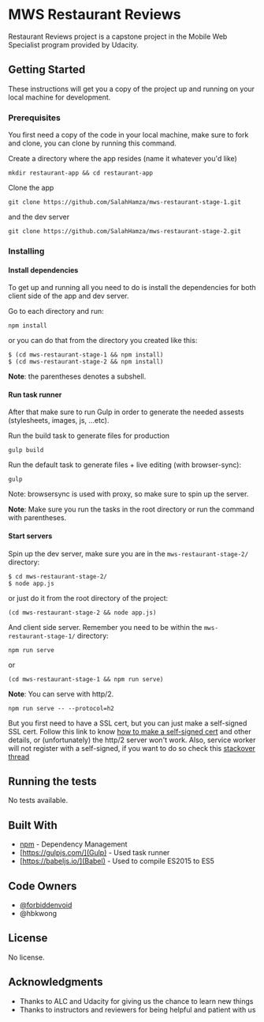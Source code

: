 # MWS Restaurant Reviews

Restaurant Reviews project is a capstone project in the Mobile Web Specialist program provided by Udacity.

## Getting Started

These instructions will get you a copy of the project up and running on your local machine for development.

### Prerequisites

You first need a copy of the code in your local machine, make sure to fork and clone, you can clone by running this command.

Create a directory where the app resides (name it whatever you'd like)
```
mkdir restaurant-app && cd restaurant-app
```

Clone the app
```
git clone https://github.com/SalahHamza/mws-restaurant-stage-1.git
```

and the dev server
```
git clone https://github.com/SalahHamza/mws-restaurant-stage-2.git
```

### Installing

#### Install dependencies

To get up and running all you need to do is install the dependencies for both client side of the app and dev server.

Go to each directory and run:
```
npm install
```

or you can do that from the directory you created like this:
```
$ (cd mws-restaurant-stage-1 && npm install)
$ (cd mws-restaurant-stage-2 && npm install)
```
**Note**: the parentheses denotes a subshell.

#### Run task runner

After that make sure to run Gulp in order to generate the needed assests (stylesheets, images, js, ...etc).

Run the build task to generate files for production

```
gulp build
```

Run the default task to generate files + live editing (with browser-sync):

```
gulp
```

Note: browsersync is used with proxy, so make sure to spin up the server.

**Note**: Make sure you run the tasks in the root directory or run the command with parentheses.

#### Start servers

Spin up the dev server, make sure you are in the `mws-restaurant-stage-2/` directory:

```
$ cd mws-restaurant-stage-2/
$ node app.js
```
or just do it from the root directory of the project:
```
(cd mws-restaurant-stage-2 && node app.js)
```

And client side server. Remember you need to be within the `mws-restaurant-stage-1/` directory:
```
npm run serve
```
or
```
(cd mws-restaurant-stage-1 && npm run serve)
```

**Note**:
You can serve with http/2.
```
npm run serve -- --protocol=h2
```
But you first need to have a SSL cert, but you can just make a self-signed SSL cert. Follow this link to know [how to make a self-signed cert](https://webapplog.com/http2-node/) and other details, or (unfortunately) the http/2 server won't work.
Also, service worker will not register with a self-signed, if you want to do so check this [stackover thread](https://stackoverflow.com/questions/38728176/can-you-use-a-service-worker-with-a-self-signed-certificate)

## Running the tests

No tests available.

## Built With

* [npm](https://npmjs.com) - Dependency Management
* [https://gulpjs.com/](Gulp) - Used task runner
* [https://babeljs.io/](Babel) - Used to compile ES2015 to ES5

## Code Owners

* [@forbiddenvoid](https://github.com/udacity/mws-restaurant-stage-1/commits?author=forbiddenvoid)
* @hbkwong

## License

No license.

## Acknowledgments

* Thanks to ALC and Udacity for giving us the chance to learn new things
* Thanks to instructors and reviewers for being helpful and patient with us